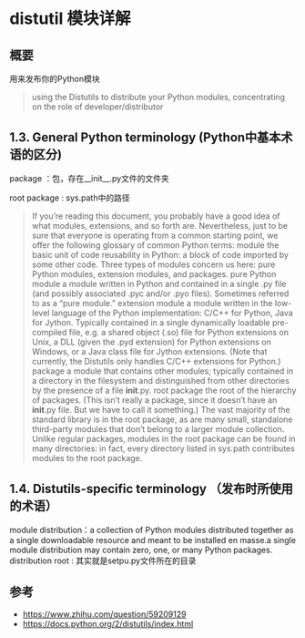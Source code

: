 # distutil 模块详解

## 概要
用来发布你的Python模块
> using the Distutils to distribute your Python modules, concentrating on the role of developer/distributor

## 1.3. General Python terminology (Python中基本术语的区分)
package ：包，存在__init__.py文件的文件夹

root package : sys.path中的路径

> If you’re reading this document, you probably have a good idea of what modules, extensions, and so forth are. Nevertheless, just to be sure that everyone is operating from a common starting point, we offer the following glossary of common Python terms:
module
the basic unit of code reusability in Python: a block of code imported by some other code. Three types of modules concern us here: pure Python modules, extension modules, and packages.
pure Python module
a module written in Python and contained in a single .py file (and possibly associated .pyc and/or .pyo files). Sometimes referred to as a “pure module.”
extension module
a module written in the low-level language of the Python implementation: C/C++ for Python, Java for Jython. Typically contained in a single dynamically loadable pre-compiled file, e.g. a shared object (.so) file for Python extensions on Unix, a DLL (given the .pyd extension) for Python extensions on Windows, or a Java class file for Jython extensions. (Note that currently, the Distutils only handles C/C++ extensions for Python.)
package
a module that contains other modules; typically contained in a directory in the filesystem and distinguished from other directories by the presence of a file __init__.py.
root package
the root of the hierarchy of packages. (This isn’t really a package, since it doesn’t have an __init__.py file. But we have to call it something.) The vast majority of the standard library is in the root package, as are many small, standalone third-party modules that don’t belong to a larger module collection. Unlike regular packages, modules in the root package can be found in many directories: in fact, every directory listed in sys.path contributes modules to the root package.


## 1.4. Distutils-specific terminology （发布时所使用的术语）

module distribution：a collection of Python modules distributed together as a single downloadable resource and meant to be installed en masse.a single module distribution may contain zero, one, or many Python packages.
distribution root : 其实就是setpu.py文件所在的目录



## 参考
* https://www.zhihu.com/question/59209129
* https://docs.python.org/2/distutils/index.html